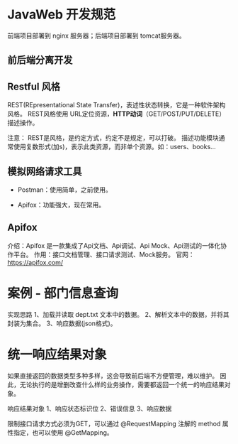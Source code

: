 # JavaWeb 开发规范

前端项目部署到 nginx 服务器；后端项目部署到 tomcat服务器。

## 前后端分离开发

## Restful 风格

REST(REpresentational State Transfer)，表述性状态转换，它是一种软件架构风格。
REST风格使用 URL定位资源，**HTTP动词**（GET/POST/PUT/DELETE）描述操作。

注意：
REST是风格，是约定方式，约定不是规定，可以打破。
描述功能模块通常使用复数形式(加s)，表示此类资源，而非单个资源。如：users、books...


## 模拟网络请求工具

* Postman：使用简单，之前使用。

* Apifox：功能强大，现在常用。


## Apifox

介绍：Apifox 是一款集成了Api文档、Api调试、Api Mock、Api测试的一体化协作平台。
作用：接口文档管理、接口请求测试、Mock服务。
官网：<https://apifox.com/>


# 案例 - 部门信息查询

实现思路
1、加载并读取 dept.txt 文本中的数据。
2、解析文本中的数据，并将其封装为集合。
3、响应数据(json格式)。


# 统一响应结果对象
如果直接返回的数据类型多种多样，这会导致前后端不方便管理，难以维护。
因此，无论执行的是增删改查什么样的业务操作，需要都返回一个统一的响应结果对象。

响应结果对象
1、响应状态标识位
2、错误信息
3、响应数据

限制接口请求方式必须为GET，可以通过 @RequestMapping 注解的 method 属性指定，也可以使用 @GetMapping。
